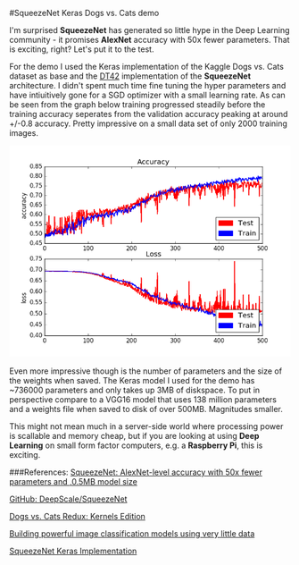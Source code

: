 #SqueezeNet Keras Dogs vs. Cats demo

I'm surprised **SqueezeNet** has generated so little hype in the Deep Learning community - it promises **AlexNet** accuracy with 50x fewer parameters. That is exciting, right? Let's 
put it to the test.

For the demo I used the Keras implementation of the Kaggle Dogs vs. Cats dataset as base and the [DT42](https://github.com/DT42/squeezenet_demo/blob/master/model.py) implementation 
of the **SqueezeNet** architecture. I didn't spent much time fine tuning the hyper parameters and have intiuitively gone for a SGD optimizer with a small learning rate. As can be 
seen from the graph below training progressed steadily before the training accuracy seperates from the validation accuracy peaking at around +/-0.8 accuracy. Pretty impressive on 
a small data set of only 2000 training images.

![SqueezeNet Training](training_acc_loss.png)

Even more impressive though is the number of parameters and the size of the weights when saved. The Keras model I used for the demo has ~736000 parameters and only takes up 
3MB of diskspace. To put in perspective compare to a VGG16 model that uses 138 million parameters and a weights file when saved to disk of over 500MB. Magnitudes smaller.

This might not mean much in a server-side world where processing power is scallable and memory cheap, but if you are looking at using **Deep Learning** on small form factor computers,
e.g. a **Raspberry Pi**, this is exciting. 





###References:
[SqueezeNet: AlexNet-level accuracy with 50x fewer parameters and ,0.5MB model size](https://arxiv.org/abs/1602.07360)

[GitHub: DeepScale/SqueezeNet](https://github.com/DeepScale/SqueezeNet)

[Dogs vs. Cats Redux: Kernels Edition](https://www.kaggle.com/c/dogs-vs-cats-redux-kernels-edition)

[Building powerful image classification models using very little data](https://blog.keras.io/building-powerful-image-classification-models-using-very-little-data.html)

[SqueezeNet Keras Implementation](https://github.com/DT42/squeezenet_demo)